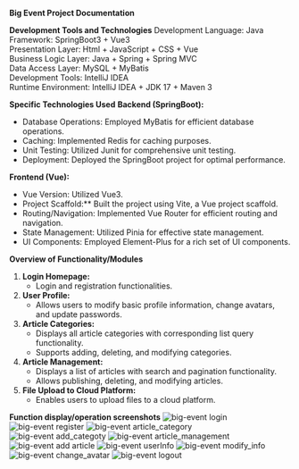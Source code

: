 **Big Event Project Documentation**

**Development Tools and Technologies**
  Development Language: Java  
  Framework: SpringBoot3 + Vue3  
  Presentation Layer:  Html + JavaScript + CSS + Vue  
  Business Logic Layer:  Java + Spring + Spring MVC  
  Data Access Layer:  MySQL + MyBatis  
  Development Tools:  IntelliJ IDEA  
  Runtime Environment:  IntelliJ IDEA + JDK 17 + Maven 3

 **Specific Technologies Used** 
 **Backend (SpringBoot):**
- Database Operations: Employed MyBatis for efficient database operations.
- Caching: Implemented Redis for caching purposes.
- Unit Testing: Utilized Junit for comprehensive unit testing.
- Deployment: Deployed the SpringBoot project for optimal performance.

**Frontend (Vue):**
- Vue Version: Utilized Vue3.
- Project Scaffold:** Built the project using Vite, a Vue project scaffold.
- Routing/Navigation: Implemented Vue Router for efficient routing and navigation.
- State Management: Utilized Pinia for effective state management.
- UI Components: Employed Element-Plus for a rich set of UI components.

**Overview of Functionality/Modules**
1. **Login Homepage:**
   - Login and registration functionalities.
2. **User Profile:**
   - Allows users to modify basic profile information, change avatars, and update passwords.
3. **Article Categories:**
   - Displays all article categories with corresponding list query functionality.
   - Supports adding, deleting, and modifying categories.
4. **Article Management:**
   - Displays a list of articles with search and pagination functionality.
   - Allows publishing, deleting, and modifying articles.
5. **File Upload to Cloud Platform:**
   - Enables users to upload files to a cloud platform.

**Function display/operation screenshots**
![big-event login](https://github.com/purpleziyi/BigEvent/assets/161695864/6c28934e-4faf-472f-8039-758596037605)
![big-event register](https://github.com/purpleziyi/BigEvent/assets/161695864/366ad3f4-a9d0-4b71-9773-e3f39768d807)
![big-event article_category](https://github.com/purpleziyi/BigEvent/assets/161695864/557a9fe3-2454-4042-ade9-7a48653d3034)
![big-event add_categoty](https://github.com/purpleziyi/BigEvent/assets/161695864/1b9801ed-2410-437e-8a0b-4b97b820c144)
![big-event article_management](https://github.com/purpleziyi/BigEvent/assets/161695864/ba3f50e0-bdce-4f3d-b903-d326c7007b92)
![big-event add article](https://github.com/purpleziyi/BigEvent/assets/161695864/96b2e6ba-635c-48cd-acf6-a3a13c93cc24)
![big-event userInfo](https://github.com/purpleziyi/BigEvent/assets/161695864/c66e8ef8-f937-4f1a-9054-bddaa46032ee)
![big-event modify_info](https://github.com/purpleziyi/BigEvent/assets/161695864/43569c85-242f-4b4d-a938-1edd46d2faad)
![big-event change_avatar](https://github.com/purpleziyi/BigEvent/assets/161695864/679c67d3-8ea0-4ef6-ab43-295bccb1e555)
![big-event logout](https://github.com/purpleziyi/BigEvent/assets/161695864/22f3a938-dff5-4bde-9dbd-e27a44cbe3d1)





